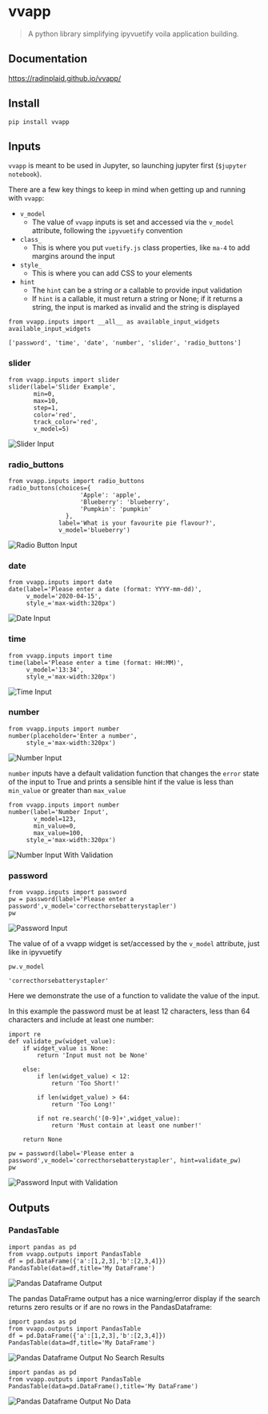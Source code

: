 # vvapp
> A python library simplifying ipyvuetify voila application building.


## Documentation

https://radinplaid.github.io/vvapp/

## Install

`pip install vvapp`

## Inputs

`vvapp` is meant to be used in Jupyter, so launching jupyter first (`$jupyter notebook`).

There are a few key things to keep in mind when getting up and running with `vvapp`:

* `v_model`
    * The value of `vvapp` inputs is set and accessed via the `v_model` attribute, following the `ipyvuetify` convention
* `class_`
    * This is where you put `vuetify.js` class properties, like `ma-4` to add margins around the input
* `style_`
    * This is where you can add CSS to your elements
* `hint`
    * The `hint` can be a string *or* a callable to provide input validation
    * If `hint` is a callable, it must return a string or None; if it returns a string, the input is marked as invalid and the string is displayed
        

```
from vvapp.inputs import __all__ as available_input_widgets
available_input_widgets
```




    ['password', 'time', 'date', 'number', 'slider', 'radio_buttons']



### slider

```
from vvapp.inputs import slider
slider(label='Slider Example',
       min=0,
       max=10,
       step=1,
       color='red',
       track_color='red',
       v_model=5)
```

<img alt="Slider Input" caption="Slider" src="images/slider.png">

### radio_buttons

```
from vvapp.inputs import radio_buttons
radio_buttons(choices={
                    'Apple': 'apple',
                    'Blueberry': 'blueberry',
                    'Pumpkin': 'pumpkin'
                },
              label='What is your favourite pie flavour?',
              v_model='blueberry')
```

<img alt="Radio Button Input" caption="Radio Button" src="images/radio_buttons.png">

### date

```
from vvapp.inputs import date
date(label='Please enter a date (format: YYYY-mm-dd)',
     v_model='2020-04-15',
     style_='max-width:320px')
```

<img alt="Date Input" caption="Date Input" src="images/input_date.png">

### time

```
from vvapp.inputs import time
time(label='Please enter a time (format: HH:MM)',
     v_model='13:34',
     style_='max-width:320px')
```


<img alt="Time Input" caption="Time Input" src="images/input_time.png">


### number

```
from vvapp.inputs import number
number(placeholder='Enter a number',
     style_='max-width:320px')
```

<img alt="Number Input" caption="Number Input" src="images/input_number.png">


`number` inputs have a default validation function that changes the `error` state of the input to True and prints a sensible hint if the value is less than `min_value` or greater than `max_value`

```
from vvapp.inputs import number
number(label='Number Input',
       v_model=123,
       min_value=0,
       max_value=100,
     style_='max-width:320px')
```


<img alt="Number Input With Validation" caption="Number Input With Validation" src="images/input_number_validation.png">


### password

```
from vvapp.inputs import password
pw = password(label='Please enter a password',v_model='correcthorsebatterystapler')
pw
```

<img alt="Password Input" caption="Password Input" src="images/input_password.png">


The value of of a vvapp widget is set/accessed by the `v_model` attribute, just like in ipyvuetify

```
pw.v_model
```




    'correcthorsebatterystapler'



Here we demonstrate the use of a function to validate the value of the input.

In this example the password must be at least 12 characters, less than 64 characters and include at least one number:

```
import re
def validate_pw(widget_value):
    if widget_value is None:
        return 'Input must not be None'

    else:
        if len(widget_value) < 12:
            return 'Too Short!'

        if len(widget_value) > 64:
            return 'Too Long!'

        if not re.search('[0-9]+',widget_value):
            return 'Must contain at least one number!'

    return None

pw = password(label='Please enter a password',v_model='correcthorsebatterystapler', hint=validate_pw)
pw
```

<img alt="Password Input with Validation" caption="Password Input with Validation" src="images/input_password_validation.png">


## Outputs

### PandasTable

```
import pandas as pd
from vvapp.outputs import PandasTable
df = pd.DataFrame({'a':[1,2,3],'b':[2,3,4]})
PandasTable(data=df,title='My DataFrame')
```

<img alt="Pandas Dataframe Output" caption="Pandas Dataframe Output" src="images/output_pandas_table2.png">


The pandas DataFrame output has a nice warning/error display if the search returns zero results or if are no rows in the PandasDataframe:

```
import pandas as pd
from vvapp.outputs import PandasTable
df = pd.DataFrame({'a':[1,2,3],'b':[2,3,4]})
PandasTable(data=df,title='My DataFrame')
```

<img alt="Pandas Dataframe Output No Search Results" caption="Pandas Dataframe Output No Search Results" src="images/output_pandas_table_zeroresults.png">


```
import pandas as pd
from vvapp.outputs import PandasTable
PandasTable(data=pd.DataFrame(),title='My DataFrame')
```

<img alt="Pandas Dataframe Output No Data" caption="Pandas Dataframe Output No Data" src="images/output_pandas_table_nodata.png">


